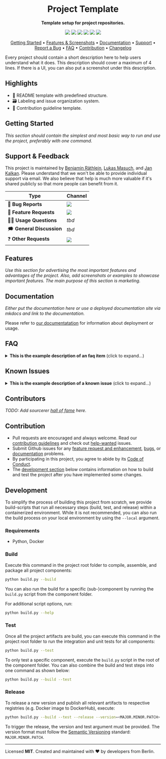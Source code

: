 <h1 align="center">
    Project Template
</h1>

<p align="center">
    <strong>Template setup for project repositories.</strong>
</p>

<p align="center">
    <a href="https://hub.docker.com/r/mltooling/TODO" title="Docker Image Version"><img src="https://images.microbadger.com/badges/version/mltooling/TODO.svg"></a>
    <a href="https://hub.docker.com/r/mltooling/TODO" title="Docker Image Metadata"><img src="https://images.microbadger.com/badges/image/mltooling/TODO.svg"></a>
    <a href="https://hub.docker.com/r/mltooling/TODO" title="Docker Pulls"><img src="https://img.shields.io/docker/pulls/mltooling/TODO.svg"></a>
    <a href="https://github.com/mltooling/project-template/commits/" title="Last Commit"><img src="https://img.shields.io/github/last-commit/mltooling/project-template"></a>
    <a href="https://github.com/mltooling/project-template/blob/main/LICENSE" title="Project License"><img src="https://img.shields.io/badge/License-MIT-green.svg"></a>
    <a href="https://api.reuse.software/info/github.com/mltooling/project-template" title="REUSE status"><img src="https://api.reuse.software/badge/github.com/mltooling/project-template"></a>
</p>

<p align="center">
  <a href="#getting-started">Getting Started</a> •
  <a href="#features">Features & Screenshots</a> •
  <a href="#documentation">Documentation</a> •
  <a href="#support--feedback">Support</a> •
  <a href="https://github.com/mltooling/project-template/issues/new?labels=bug&template=01_bug-report.md">Report a Bug</a> •
  <a href="#faq">FAQ</a> •
  <a href="#contribution">Contribution</a> •
  <a href="./CHANGELOG.md">Changelog</a>
</p>

Every project should contain a short description here to help users understand what it does. This description should cover a maximum of 4 lines. If there is a UI, you can also put a screenshot under this description.

## Highlights

- 📄 README template with predefined structure.
- 🗃 Labeling and issue organization system.
- 📝 Contribution guideline template.

## Getting Started

_This section should contain the simplest and most basic way to run and use the project, preferably with one command._

## Support & Feedback

This project is maintained by [Benjamin Räthlein](https://twitter.com/raethlein), [Lukas Masuch](https://twitter.com/LukasMasuch), and [Jan Kalkan](https://www.linkedin.com/in/jan-kalkan-b5390284/). Please understand that we won't be able to provide individual support via email. We also believe that help is much more valuable if it's shared publicly so that more people can benefit from it.

| Type                     | Channel                                              |
| ------------------------ | ------------------------------------------------------ |
| 🚨 **Bug Reports**       | <a href="https://github.com/mltooling/project-template/issues?utf8=%E2%9C%93&q=is%3Aopen+is%3Aissue+label%3Abug+sort%3Areactions-%2B1-desc+" title="Open Bug Report"><img src="https://img.shields.io/github/issues/mltooling/project-template/bug.svg?label=bug"></a>                                 |
| 🎁 **Feature Requests**  | <a href="https://github.com/mltooling/project-template/issues?q=is%3Aopen+is%3Aissue+label%3Afeature+sort%3Areactions-%2B1-desc" title="Open Feature Request"><img src="https://img.shields.io/github/issues/mltooling/project-template/feature.svg?label=feature"></a>                                 |
| 👩‍💻 **Usage Questions**   |  _tbd_ |
| 🗯 **General Discussion** | _tbd_ |
| ❓ **Other Requests** | <a href="mailto:team@mltooling.org" title="Email ML Tooling Team"><img src="https://img.shields.io/badge/email-ML Tooling-green?logo=mail.ru&style=flat-square&logoColor=white"></a> |

## Features

_Use this section for advertising the most important features and advantages of the project. Also, add screenshots or examples to showcase important features. The main purpose of this section is marketing._

## Documentation

_Either put the documentation here or use a deployed documentation site via mkdocs and link to the documentation._

Please refer to [our documentatation](#TODO) for information about deployment or usage.

## FAQ

<details>
<summary><b>This is the example description of an faq item</b> (click to expand...)</summary>
</details>

## Known Issues

<details>
<summary><b>This is the example description of a known issue</b> (click to expand...)</summary>
</details>

## Contributors

_TODO: Add sourcerer [hall of fame](https://github.com/sourcerer-io/hall-of-fame) here._

## Contribution

- Pull requests are encouraged and always welcome. Read our [contribution guidelines](https://github.com/mltooling/project-template/tree/main/CONTRIBUTING.md) and check out [help-wanted](https://github.com/mltooling/project-template/issues?utf8=%E2%9C%93&q=is%3Aopen+is%3Aissue+label%3A"help+wanted"+sort%3Areactions-%2B1-desc+) issues.
- Submit Github issues for any [feature request and enhancement](https://github.com/mltooling/project-template/issues/new?assignees=&labels=feature&template=02_feature-request.md&title=), [bugs](https://github.com/mltooling/project-template/issues/new?assignees=&labels=bug&template=01_bug-report.md&title=), or [documentation](https://github.com/mltooling/project-template/issues/new?assignees=&labels=documentation&template=03_documentation.md&title=) problems.
- By participating in this project, you agree to abide by its [Code of Conduct](https://github.com/mltooling/project-template/tree/main/CODE_OF_CONDUCT.md).
- The [development section](#development) below contains information on how to build and test the project after you have implemented some changes.

## Development

To simplify the process of building this project from scratch, we provide build-scripts that run all necessary steps (build, test, and release) within a containerized environment. While it is not recommended, you can also run the build process on your local environment by using the `--local` argument.

### Requirements

- Python, Docker

### Build

Execute this command in the project root folder to compile, assemble, and package all project components:

```bash
python build.py --build
```

You can also run the build for a specific (sub-)component by running the `build.py` script from the component folder. 

For additional script options, run:

```bash
python build.py --help
```

### Test

Once all the project artifacts are build, you can execute this command in the project root folder to run the integration and unit tests for all components:

```bash
python build.py --test
```

To only test a specific component, execute the `build.py` script in the root of the component folder. You can also combine the build and test steps into one command as shown below:

```bash
python build.py --build --test
```

### Release

To release a new version and publish all relevant artifacts to respective registries (e.g. Docker image to DockerHub), execute:

```bash
python build.py --build --test --release --version=<MAJOR.MINOR.PATCH>
```

To trigger the release, the version and test argument must be provided. The version format must follow the [Semantic Versioning](https://semver.org/) standard: `MAJOR.MINOR.PATCH`.

---

Licensed **MIT**. Created and maintained with ❤️ by developers from Berlin.

